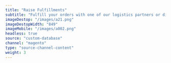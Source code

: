 ```yaml
---
title: "Raise Fulfillments"
subtitle: "Fulfill your orders with one of our logistics partners or directly in your WMS (Warehouse Management System)."
imageDestop: "/images/a21.png"
imageDestopWidth: "849"
imageMobile: "/images/a002.png"
headless: true
source: "custom-database"
channel: "magento"
type: "source-channel-content"
weight: 3
---
```

